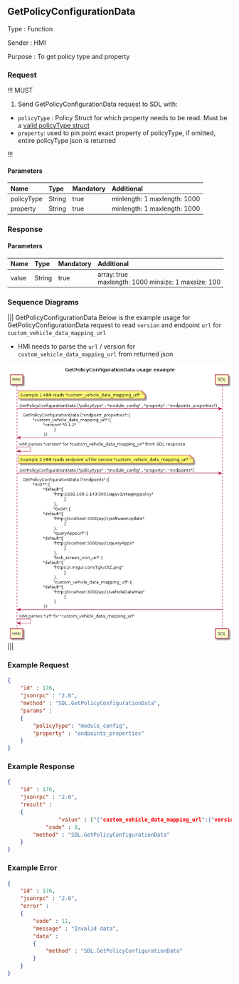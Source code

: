 ## GetPolicyConfigurationData

Type
: Function

Sender
: HMI

Purpose
: To get policy type and property


### Request

!!! MUST
 
1. Send GetPolicyConfigurationData request to SDL with: 
* `policyType` : Policy Struct for which property needs to be read. Must be a [valid policyType struct](https://github.com/smartdevicelink/sdl_core/blob/master/src/components/policy/policy_regular/include/policy/policy_table/types.h#L288)
* `property`: used to pin point exact property of policyType, if omitted, entire policyType json is returned

!!!


#### Parameters

|Name|Type|Mandatory|Additional|
|:---|:---|:--------|:---------|
|policyType|String|true|minlength: 1 maxlength: 1000|
|property|String|true|minlength: 1 maxlength: 1000|

### Response

#### Parameters

|Name|Type|Mandatory|Additional|
|:---|:---|:--------|:---------|
|value|String|true|array: true <br> maxlength: 1000 minsize: 1 maxsize: 100|
 

### Sequence Diagrams

|||
GetPolicyConfigurationData 
Below is the example usage for GetPolicyConfigurationData request to read `version` and endpoint `url` for `custom_vehicle_data_mapping_url`
* HMI needs to parse the `url` / version for `custom_vehicle_data_mapping_url` from returned json 

![GetPolicyConfigurationData](./assets/GetPolicyConfigurationData.png)
|||

### Example Request

```json
{
	"id" : 176,
	"jsonrpc" : "2.0",
	"method" : "SDL.GetPolicyConfigurationData",
	"params" :
	{
		"policyType": "module_config",
		"property" : "endpoints_properties"
	}
}
```
### Example Response

```json
{
	"id" : 176,
	"jsonrpc" : "2.0",
	"result" :
	{
            	"value" : ["{"custom_vehicle_data_mapping_url":{"version":"0.0.0"}}"],
	    	"code" : 0,
		"method" : "SDL.GetPolicyConfigurationData"
	}
}
```

### Example Error

```json
{
	"id" : 176,
	"jsonrpc" : "2.0",
	"error" :
	{
		"code" : 11,
		"message" : "Invalid data",
		"data" :
		{
			"method" : "SDL.GetPolicyConfigurationData"
		}
	}
}
```
